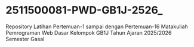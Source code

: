 # 2511500081-PWD-GB1J-2526_
Repository Latihan Pertemuan-1 sampai dengan Pertemuan-16 
Matakuliah Pemrograman Web Dasar 
Kelompok GB1J 
Tahun Ajaran 2025/2026 
Semester Gasal
